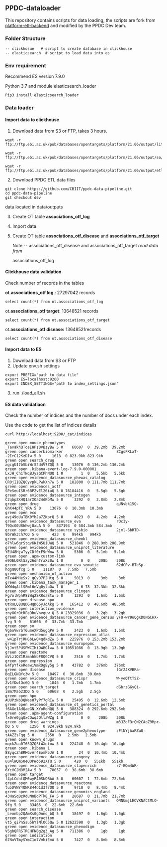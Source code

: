 
## PPDC-dataloader

This repository contains scripts for data loading, the scripts are fork from  [platform-etl-backend](https://github.com/opentargets/platform-etl-backend) and modified by the PPDC Dev team. 

### Folder Structure

```text
-- clickhosue   # script to create database in clickhouse 
-- elasticsearch  # script to load data into es

```

### Env requirement

Recommend ES version 7.9.0

Python 3.7  and module elasticsearch\_loader

```text
Pip3 install elasticsearch_loader
```

### Data loader

#### Import data to clickhouse

1. Download data from S3 or FTP, takes 3 hours. 

```text
wget -r ftp://ftp.ebi.ac.uk/pub/databases/opentargets/platform/21.06/output/literature/

wget -r ftp://ftp.ebi.ac.uk/pub/databases/opentargets/platform/21.06/output/so/

wget -r ftp://ftp.ebi.ac.uk/pub/databases/opentargets/platform/21.06/output/etl/json/
```
2. Download PPDC ETL data files

```text
git clone https://github.com/CBIIT/ppdc-data-pipeline.git
cd ppdc-data-pipeline
git checkout dev
```
data located in data/outputs

3. Create OT table **associations\_otf\_log**
4. Import data
5. Create OT table **associations\_otf\_disease** and **associations\_otf\_target**

   Note -- associations\_otf\_disease and  associations\_otf\_target _read data from_ 

   associations\_otf\_log

####  Clickhouse data validation

 Check number of records in the tables

**ot.associations\_otf log** :    27297042 records

```text
select count(*) from ot.associations_otf_log
```

ot.**associations\_otf target:** 13648521 records

```text
select count(*) from ot.associations_otf_target
```

ot.**associations\_otf disease:** 13648521records

```text
select count(*) from ot.associations_otf_disease
```

#### Import data to ES

1. Download data from S3 or FTP
2. Update env.sh settings

```text
export PREFIX="path to data file"
export ES=localhost:9200
export INDEX_SETTINGS="path to index_settings.json"
```

   3. run ./load\_all.sh

#### ES data validatiaon 

Check the number of indices and the number of docs under each index.

Use the code to get the list of indices details

```text
curl http://localhost:9200/_cat/indices
```

```text
green open mouse_phenotypes                       _TavakhQToaIHPs0VBzyBw 5 0    60607  0  39.2mb  39.2mb
green open cancerbiomarker                        ZCgsFXLaT--2IrC12KzDIw 5 0     1613  0 823.9kb 823.9kb
green open search_drug                            agcgU17bSbiWrS2d4V7ZQQ 5 0    13076  0 136.2mb 136.2mb
green open .kibana-event-log-7.9.0-000001         LxJH_Ch1TNqBJyzGCPhNUQ 1 0        1  0   5.5kb   5.5kb
green open evidence_datasource_phewas_catalog     CR0jIIQZQCyvpkLPwkXh7w 5 0   182800  0 111.7mb 111.7mb
green open evidences_aotf                         SPeSeuISRr6BPZvEl26iuQ 5 0 76184416  0   5.5gb   5.5gb
green open evidence_datasource_intogen            C2qbpZXHQ1arXOa24dKoMw 5 0     3292  0   2.8mb   2.8mb
green open drug                                   qUNvbk15Q-GhK44pTC_YRA 5 0    13076  0  10.3mb  10.3mb
green open eco                                    avj49oUaTBK0YhJa7ZKprQ 5 0     4023  0   4.2mb   4.2mb
green open evidence_datasource_eva                rOcIy-T9QcG0U8hhwj8xLA 5 0   837193  0 584.3mb 584.3mb
green open evidence_datasource_sysbio             2jml-SbRTD-9bYWk3ch7CQ 5 0      423  0   994kb   994kb
green open evidence_datasource_chembl             o7hlw6grStqvKKiW5UiUWQ 5 0   521846  0 288.9mb 288.9mb
green open evidence_datasource_uniprot_literature YEU48HjwTyyCDf0rF9nWnw 5 0     5306  0   5.1mb   5.1mb
green open .apm-custom-link                       e9OEL0RlSzy26dhTraXz0w 1 0        0  0    208b    208b
green open evidence_datasource_eva_somatic        62dCPv-BTeSp-hqgQ80fcg 5 0    11187  0   7.5mb   7.5mb
green open mechanism_of_action                    mTx44MHeSx2_gGvD7P2Htg 5 0     5013  0     3mb     3mb
green open .kibana_task_manager_1                 WXWdqALlSFml6eVg0ylpOw 1 0        6 78  32.3kb  32.3kb
green open evidence_datasource_clingen            Fg7olWphR8iWq2SXRoaStw 5 0     1293  0   1.6mb   1.6mb
green open disease_hpo                            OtRoLQBQQDGHqD65yJdAkg 5 0   165412  0  48.6mb  48.6mb
green open interaction_evidence                   zny8OrDtRFeDhuVnvguw_Q 5 0 23329036  0   3.2gb   3.2gb
green open evidence_datasource_cancer_gene_census yFU-wr9uQgKD0NGCHX-fvg 5 0    61666  0  33.7mb  33.7mb
green open so                                     Vg6oVwrbT6umeXPd5ugqPA 5 0     2423  0   1.6mb   1.6mb
green open evidence_datasource_expression_atlas   _w41pTrjRHGbLw04qdkdZw 5 0   225976  0 153.2mb 153.2mb
green open evidence_datasource_europepmc          VjJnt5PUSPWCIhiOWBGlww 5 0 10551086  0  13.9gb  13.9gb
green open reactome                               mViz1QZ1RzmnhkbF8QGCVQ 5 0     2516  0   1.7mb   1.7mb
green open expression                             E4fpYfkeReawiVmRDgEy5g 5 0    43782  0   376mb   376mb
green open disease                                lGrZJXVBRa-BqELGNQYc3w 5 0    18497  0  30.6mb  30.6mb
green open evidence_datasource_crispr             W-yeQTtTSZ-Zv1fDwlOc6Q 5 0     1846  0   1.7mb   1.7mb
green open search_target                          dGbrzGGyQi-i8m7Mab23DQ 5 0    60608  0   2.5gb   2.5gb
green open hpo                                    AUUPzNbDQWes07yPf7gRIw 5 0    25495  0  12.6mb  12.6mb
green open evidence_datasource_ot_genetics_portal f6AGe1AdQaeGN_XYoRoHQQ 5 0   388324  0 292.6mb 292.6mb
green open .apm-agent-configuration               fx0re0gqQxCQwqJOllaWZg 1 0        0  0    208b    208b
green open drug_warnings                          m3JZoF3rQN2CAoZ9Mpr-bQ 5 0     1256  0 924.9kb 924.9kb
green open evidence_datasource_gene2phenotype     zFlNYjAaRZu0-tAAZZsFqg 5 0     2550  0   2.5mb   2.5mb
green open known_drugs                            mqxkZua0T6SQZQStWXetow 5 0   224248  0  10.4gb  10.4gb
green open .kibana_1                              88yqcZhBRHGvAr4EomP5JA 1 0       24  0  10.4mb  10.4mb
green open evidence_datasource_progeny            -uu4lWQmS0eQOPWo592XTQ 5 0      420  0   551kb   551kb
green open evidence_datasource_slapenrich         r7-EQm4WR-6YcVG2M8M2Aw 5 0    78057  0  38.6mb  38.6mb
green open target                                 f4pLCdntQM6wyP40SbQBAA 5 0    60607  1  72.6mb  72.6mb
green open evidence_datasource_reactome           tu5DVWY4QNK844d1d3f7QQ 5 0     9718  0   8.4mb   8.4mb
green open evidence_datasource_genomics_england   43HaSqOzRduNnBdPTk8_FA 5 0    20687  0  21.7mb  21.7mb
green open evidence_datasource_uniprot_variants   QNNUmjLEQVKNACtMLO-9fg 5 0    33465  0  22.6mb  22.6mb
green open search_disease                         _Leonbp2QAmXs0gDnnq_bQ 5 0    18497  0   1.6gb   1.6gb
green open interaction                            vt5_qiPnSsu5hYlNlOC5Qw 5 0 12622590  0   1.3gb   1.3gb
green open evidence_datasource_phenodigm          VSgbQFRSTRCHFNBg2g3_Ag 5 0   711386  0     1gb     1gb
green open indication                             67NuVTmySYmC1o7VmhiEmA 5 0     7427  0   8.8mb   8.8mb
```





